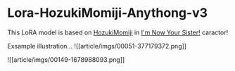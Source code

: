 
# Lora-HozukiMomiji-Anythong-v3

This LoRA model is based on [HozukiMomiji]() in [I'm Now Your Sister!](https://onimai.jp/) caractor!

Exsample illustration...
![[article/imgs/00051-377179372.png]]

![[article/imgs/00149-1678988093.png]]